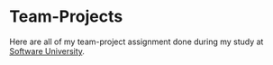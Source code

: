 Team-Projects
=============

Here are all of my team-project assignment done during my study at <a href="https://softuni.bg/">Software University</a>.

